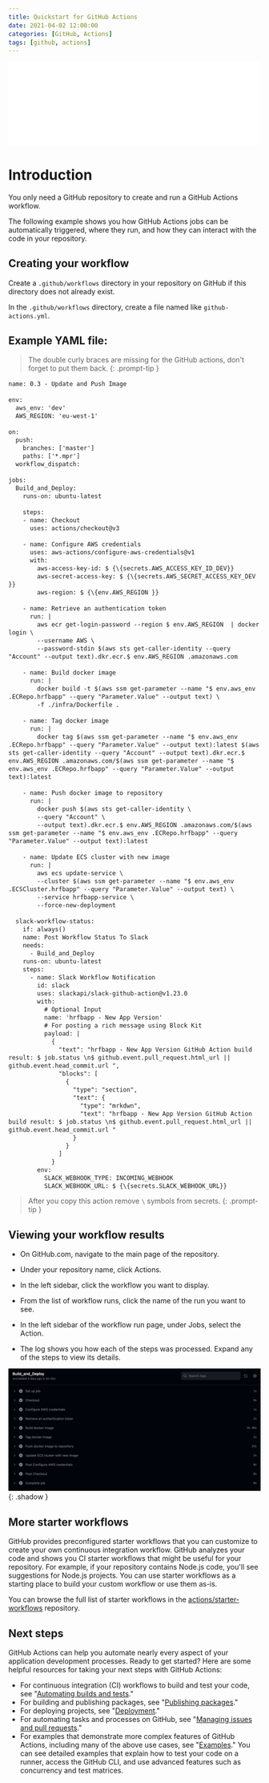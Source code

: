 ```yaml
---
title: Quickstart for GitHub Actions
date: 2021-04-02 12:00:00
categories: [GitHub, Actions]
tags: [github, actions]
---
```

<script defer data-domain="senad-d.github.io" src="https://plus.seki.ink/js/script.js"></script>
![](https://github.com/senad-d/senad-d.github.io/blob/main/_media/images/git-banner.png?raw=true)

# Introduction

You only need a GitHub repository to create and run a GitHub Actions workflow. 

The following example shows you how GitHub Actions jobs can be automatically triggered, where they run, and how they can interact with the code in your repository.

## Creating your workflow

Create a `.github/workflows` directory in your repository on GitHub if this directory does not already exist.

In the `.github/workflows` directory, create a file named like `github-actions.yml`.

## Example YAML file:

> The double curly braces are missing for the GitHub actions, don't forget to put them back.
{: .prompt-tip }

```shell
name: 0.3 - Update and Push Image

env:
  aws_env: 'dev'
  AWS_REGION: 'eu-west-1'

on:
  push:
    branches: ['master']
    paths: ['*.mpr']
  workflow_dispatch:
  
jobs:
  Build_and_Deploy:
    runs-on: ubuntu-latest

    steps:
    - name: Checkout
      uses: actions/checkout@v3

    - name: Configure AWS credentials
      uses: aws-actions/configure-aws-credentials@v1
      with:
        aws-access-key-id: $ {\{secrets.AWS_ACCESS_KEY_ID_DEV}} 
        aws-secret-access-key: $ {\{secrets.AWS_SECRET_ACCESS_KEY_DEV }}
        aws-region: $ {\{env.AWS_REGION }}

    - name: Retrieve an authentication token
      run: |
        aws ecr get-login-password --region $ env.AWS_REGION  | docker login \
        --username AWS \
        --password-stdin $(aws sts get-caller-identity --query "Account" --output text).dkr.ecr.$ env.AWS_REGION .amazonaws.com

    - name: Build docker image
      run: |
        docker build -t $(aws ssm get-parameter --name "$ env.aws_env .ECRepo.hrfbapp" --query "Parameter.Value" --output text) \
        -f ./infra/Dockerfile .

    - name: Tag docker image
      run: |
        docker tag $(aws ssm get-parameter --name "$ env.aws_env .ECRepo.hrfbapp" --query "Parameter.Value" --output text):latest $(aws sts get-caller-identity --query "Account" --output text).dkr.ecr.$ env.AWS_REGION .amazonaws.com/$(aws ssm get-parameter --name "$ env.aws_env .ECRepo.hrfbapp" --query "Parameter.Value" --output text):latest

    - name: Push docker image to repository
      run: | 
        docker push $(aws sts get-caller-identity \
        --query "Account" \
        --output text).dkr.ecr.$ env.AWS_REGION .amazonaws.com/$(aws ssm get-parameter --name "$ env.aws_env .ECRepo.hrfbapp" --query "Parameter.Value" --output text):latest

    - name: Update ECS cluster with new image
      run: | 
        aws ecs update-service \
        --cluster $(aws ssm get-parameter --name "$ env.aws_env .ECSCluster.hrfbapp" --query "Parameter.Value" --output text) \
        --service hrfbapp-service \
        --force-new-deployment

  slack-workflow-status:
    if: always()
    name: Post Workflow Status To Slack
    needs:
      - Build_and_Deploy
    runs-on: ubuntu-latest
    steps:
      - name: Slack Workflow Notification
        id: slack
        uses: slackapi/slack-github-action@v1.23.0
        with:
          # Optional Input
          name: 'hrfbapp - New App Version'
          # For posting a rich message using Block Kit
          payload: |
            {
              "text": "hrfbapp - New App Version GitHub Action build result: $ job.status \n$ github.event.pull_request.html_url || github.event.head_commit.url ",
              "blocks": [
                {
                  "type": "section",
                  "text": {
                    "type": "mrkdwn",
                    "text": "hrfbapp - New App Version GitHub Action build result: $ job.status \n$ github.event.pull_request.html_url || github.event.head_commit.url "
                  }
                }
              ]
            }
        env:
          SLACK_WEBHOOK_TYPE: INCOMING_WEBHOOK
          SLACK_WEBHOOK_URL: $ {\{secrets.SLACK_WEBHOOK_URL}} 
```

> After you copy this action remove `\` symbols from secrets.
{: .prompt-tip }

## Viewing your workflow results

- On GitHub.com, navigate to the main page of the repository.

- Under your repository name, click  Actions.

- In the left sidebar, click the workflow you want to display.

- From the list of workflow runs, click the name of the run you want to see.

- In the left sidebar of the workflow run page, under Jobs, select the Action.

- The log shows you how each of the steps was processed. Expand any of the steps to view its details.

![](https://github.com/senad-d/senad-d.github.io/blob/main/_media/images/github-actions-resault.png?raw=true){: .shadow }

## More starter workflows

GitHub provides preconfigured starter workflows that you can customize to create your own continuous integration workflow. GitHub analyzes your code and shows you CI starter workflows that might be useful for your repository. For example, if your repository contains Node.js code, you'll see suggestions for Node.js projects. You can use starter workflows as a starting place to build your custom workflow or use them as-is.

You can browse the full list of starter workflows in the [actions/starter-workflows](https://github.com/actions/starter-workflows) repository.

## Next steps

GitHub Actions can help you automate nearly every aspect of your application development processes. Ready to get started? Here are some helpful resources for taking your next steps with GitHub Actions:

- For continuous integration (CI) workflows to build and test your code, see "[Automating builds and tests](https://docs.github.com/en/actions/automating-builds-and-tests)."
- For building and publishing packages, see "[Publishing packages](https://docs.github.com/en/actions/publishing-packages)."
- For deploying projects, see "[Deployment](https://docs.github.com/en/actions/deployment)."
- For automating tasks and processes on GitHub, see "[Managing issues and pull requests](https://docs.github.com/en/actions/managing-issues-and-pull-requests)."
- For examples that demonstrate more complex features of GitHub Actions, including many of the above use cases, see "[Examples](https://docs.github.com/en/actions/examples)." You can see detailed examples that explain how to test your code on a runner, access the GitHub CLI, and use advanced features such as concurrency and test matrices.